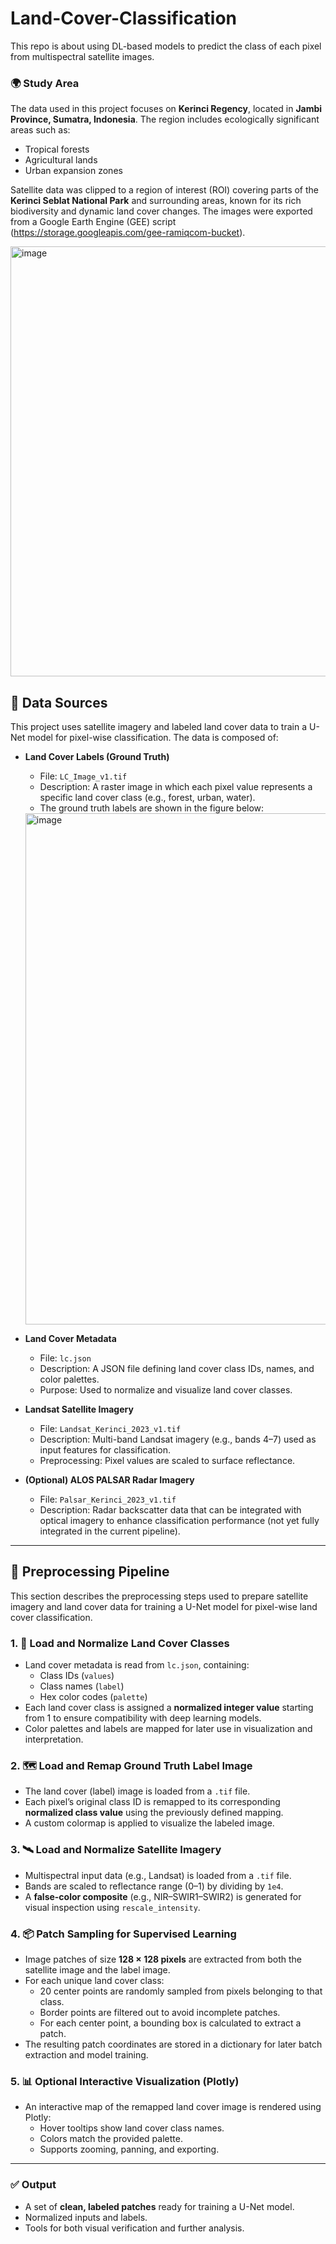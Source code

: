 # Land-Cover-Classification
This repo is about using DL-based models to predict the class of each pixel from multispectral satellite images. 

### 🌍 Study Area

The data used in this project focuses on **Kerinci Regency**, located in **Jambi Province, Sumatra, Indonesia**. The region includes ecologically significant areas such as:

- Tropical forests
- Agricultural lands
- Urban expansion zones

Satellite data was clipped to a region of interest (ROI) covering parts of the **Kerinci Seblat National Park** and surrounding areas, known for its rich biodiversity and dynamic land cover changes. The images were exported from a Google Earth Engine (GEE) script (https://storage.googleapis.com/gee-ramiqcom-bucket).

<img width="723" height="688" alt="image" src="https://github.com/user-attachments/assets/f601fae4-5e5f-47a4-abe7-484fdd962c3e" />

## 📂 Data Sources

This project uses satellite imagery and labeled land cover data to train a U-Net model for pixel-wise classification. The data is composed of:

- **Land Cover Labels (Ground Truth)**  
  - File: `LC_Image_v1.tif`  
  - Description: A raster image in which each pixel value represents a specific land cover class (e.g., forest, urban, water).  
  - The ground truth labels are shown in the figure below:
  <img width="1150" height="818" alt="image" src="https://github.com/user-attachments/assets/b66e3b71-4270-4bb2-8080-5f1417afa058" />

- **Land Cover Metadata**  
  - File: `lc.json`  
  - Description: A JSON file defining land cover class IDs, names, and color palettes.  
  - Purpose: Used to normalize and visualize land cover classes.

- **Landsat Satellite Imagery**  
  - File: `Landsat_Kerinci_2023_v1.tif`  
  - Description: Multi-band Landsat imagery (e.g., bands 4–7) used as input features for classification.  
  - Preprocessing: Pixel values are scaled to surface reflectance.

- **(Optional) ALOS PALSAR Radar Imagery**  
  - File: `Palsar_Kerinci_2023_v1.tif`  
  - Description: Radar backscatter data that can be integrated with optical imagery to enhance classification performance (not yet fully integrated in the current pipeline).

---

## 🧪 Preprocessing Pipeline

This section describes the preprocessing steps used to prepare satellite imagery and land cover data for training a U-Net model for pixel-wise land cover classification.

### 1. 🔹 Load and Normalize Land Cover Classes
- Land cover metadata is read from `lc.json`, containing:
  - Class IDs (`values`)
  - Class names (`label`)
  - Hex color codes (`palette`)
- Each land cover class is assigned a **normalized integer value** starting from 1 to ensure compatibility with deep learning models.
- Color palettes and labels are mapped for later use in visualization and interpretation.

### 2. 🗺️ Load and Remap Ground Truth Label Image
- The land cover (label) image is loaded from a `.tif` file.
- Each pixel’s original class ID is remapped to its corresponding **normalized class value** using the previously defined mapping.
- A custom colormap is applied to visualize the labeled image.

### 3. 🛰️ Load and Normalize Satellite Imagery
- Multispectral input data (e.g., Landsat) is loaded from a `.tif` file.
- Bands are scaled to reflectance range (0–1) by dividing by `1e4`.
- A **false-color composite** (e.g., NIR–SWIR1–SWIR2) is generated for visual inspection using `rescale_intensity`.

### 4. 📦 Patch Sampling for Supervised Learning
- Image patches of size **128 × 128 pixels** are extracted from both the satellite image and the label image.
- For each unique land cover class:
  - 20 center points are randomly sampled from pixels belonging to that class.
  - Border points are filtered out to avoid incomplete patches.
  - For each center point, a bounding box is calculated to extract a patch.
- The resulting patch coordinates are stored in a dictionary for later batch extraction and model training.

### 5. 📊 Optional Interactive Visualization (Plotly)
- An interactive map of the remapped land cover image is rendered using Plotly:
  - Hover tooltips show land cover class names.
  - Colors match the provided palette.
  - Supports zooming, panning, and exporting.

---

### ✅ Output
- A set of **clean, labeled patches** ready for training a U-Net model.
- Normalized inputs and labels.
- Tools for both visual verification and further analysis.

